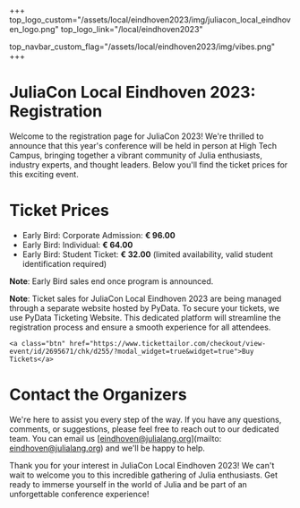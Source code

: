 +++
top_logo_custom="/assets/local/eindhoven2023/img/juliacon_local_eindhoven_logo.png"
top_logo_link="/local/eindhoven2023"

top_navbar_custom_flag="/assets/local/eindhoven2023/img/vibes.png"
+++

# JuliaCon Local Eindhoven 2023: Registration

Welcome to the registration page for JuliaCon 2023! We're thrilled to announce that this year's conference will be held in person at High Tech Campus, bringing together a vibrant community of Julia enthusiasts, industry experts, and thought leaders. Below you'll find the ticket prices for this exciting event.

# Ticket Prices

- Early Bird: Corporate Admission: **€ 96.00**
- Early Bird: Individual: **€ 64.00**
- Early Bird: Student Ticket: **€ 32.00** (limited availability, valid student identification required)

**Note**: Early Bird sales end once program is announced.

**Note**: Ticket sales for JuliaCon Local Eindhoven 2023 are being managed through a separate website hosted by PyData. To secure your tickets, we use PyData Ticketing Website. This dedicated platform will streamline the registration process and ensure a smooth experience for all attendees.

~~~
<a class="btn" href="https://www.tickettailor.com/checkout/view-event/id/2695671/chk/d255/?modal_widget=true&widget=true">Buy Tickets</a>
~~~

# Contact the Organizers

We're here to assist you every step of the way. If you have any questions, comments, or suggestions, please feel free to reach out to our dedicated team. You can email us [eindhoven@julialang.org](mailto: eindhoven@julialang.org) and we'll be happy to help.

Thank you for your interest in JuliaCon Local Eindhoven 2023! We can't wait to welcome you to this incredible gathering of Julia enthusiasts. Get ready to immerse yourself in the world of Julia and be part of an unforgettable conference experience!